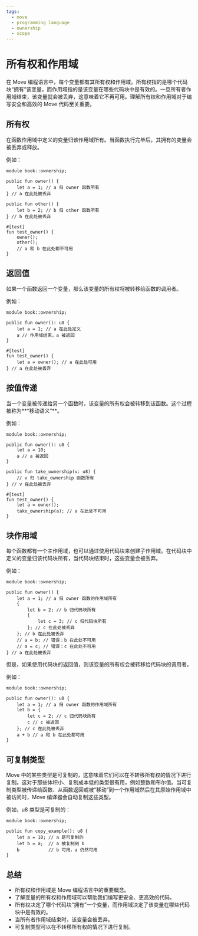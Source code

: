 ```yaml
---
tags:
  - move
  - programming language
  - ownership
  - scope
---
```


**所有权和作用域**
==================

在 Move 编程语言中，每个变量都有其所有权和作用域。所有权指的是哪个代码块“拥有”该变量，而作用域指的是该变量在哪些代码块中是有效的。一旦所有者作用域结束，该变量就会被丢弃，这意味着它不再可用。理解所有权和作用域对于编写安全和高效的 Move 代码至关重要。

**所有权**
----------

在函数作用域中定义的变量归该作用域所有。当函数执行完毕后，其拥有的变量会被丢弃或释放。

例如：

```move
module book::ownership;

public fun owner() {
    let a = 1; // a 归 owner 函数所有 
} // a 在此处被丢弃

public fun other() {
    let b = 2; // b 归 other 函数所有
} // b 在此处被丢弃

#[test]
fun test_owner() {
    owner(); 
    other(); 
    // a 和 b 在此处都不可用
}
```

**返回值**
----------

如果一个函数返回一个变量，那么该变量的所有权将被转移给函数的调用者。

例如：

```move
module book::ownership;

public fun owner(): u8 {
    let a = 1; // a 在此处定义
    a // 作用域结束，a 被返回
}

#[test]
fun test_owner() {
    let a = owner(); // a 在此处可用
} // a 在此处被丢弃
```

**按值传递**
------------

当一个变量被传递给另一个函数时，该变量的所有权会被转移到该函数。这个过程被称为**“移动语义”**。

例如：

```move
module book::ownership;

public fun owner(): u8 {
    let a = 10; 
    a // a 被返回
}

public fun take_ownership(v: u8) {
    // v 归 take_ownership 函数所有
} // v 在此处被丢弃

#[test]
fun test_owner() {
    let a = owner(); 
    take_ownership(a); // a 在此处不可用
}
```

**块作用域**
------------

每个函数都有一个主作用域，也可以通过使用代码块来创建子作用域。在代码块中定义的变量归该代码块所有，当代码块结束时，这些变量会被丢弃。

例如：

```move
module book::ownership;

public fun owner() {
    let a = 1; // a 归 owner 函数的作用域所有
    {
        let b = 2; // b 归代码块所有
        {
            let c = 3; // c 归代码块所有
        }; // c 在此处被丢弃
    }; // b 在此处被丢弃
    // a = b; // 错误：b 在此处不可用
    // a = c; // 错误：c 在此处不可用
} // a 在此处被丢弃
```

但是，如果使用代码块的返回值，则该变量的所有权会被转移给代码块的调用者。

例如：

```move
module book::ownership;

public fun owner(): u8 {
    let a = 1; // a 归 owner 函数的作用域所有
    let b = {
        let c = 2; // c 归代码块所有
        c // c 被返回
    }; // c 在此处被丢弃
    a + b // a 和 b 在此处都可用
}
```

**可复制类型**
--------------

Move 中的某些类型是可复制的，这意味着它们可以在不转移所有权的情况下进行复制。这对于那些体积小、复制成本低的类型很有用，例如整数和布尔值。当可复制类型被传递给函数、从函数返回或被“移动”到一个作用域然后在其原始作用域中被访问时，Move 编译器会自动复制这些类型。

例如，u8 类型是可复制的：

```move
module book::ownership;

public fun copy_example(): u8 {
    let a = 10; // a 是可复制的
    let b = a;  // a 被复制到 b
    b           // b 可用，a 仍然可用
}
```

**总结**
--------

- 所有权和作用域是 Move 编程语言中的重要概念。
- 了解变量的所有权和作用域可以帮助我们编写更安全、更高效的代码。
- 所有权决定了哪个代码块“拥有”一个变量，而作用域决定了该变量在哪些代码块中是有效的。
- 当所有者作用域结束时，该变量会被丢弃。
- 可复制类型可以在不转移所有权的情况下进行复制。
